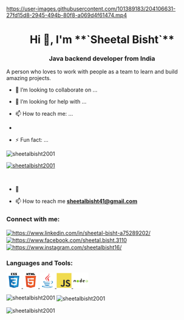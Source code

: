 

<!--
**sheetalbisht2001/sheetalbisht2001** is a ✨ _special_ ✨ repository because its `README.md` (this file) appears on your GitHub profile.

Here are some ideas to get you started:


-->


https://user-images.githubusercontent.com/101389183/204106631-27fd15d8-2945-494b-80f8-a069d4f61474.mp4


<h1 align="center">Hi 👋, I'm **`Sheetal Bisht`**</h1>
<h3 align="center">Java backend developer from India</h3>

A person who loves to work with people as a team to learn and build amazing projects.

- 👯 I’m looking to collaborate on ...
- 🤔 I’m looking for help with ...

- 📫 How to reach me: ...
- 
- ⚡ Fun fact: ...

<p align="left"> <img src="https://komarev.com/ghpvc/?username=sheetalbisht2001&label=Profile%20views&color=0e75b6&style=flat" alt="sheetalbisht2001" /> </p>

<p align="left"> <a href="https://github.com/ryo-ma/github-profile-trophy"><img src="https://github-profile-trophy.vercel.app/?username=sheetalbisht2001" alt="sheetalbisht2001" /></a> </p>

<p align="left"> <a href="https://twitter.com/" target="blank"><img src="https://img.shields.io/twitter/follow/?logo=twitter&style=for-the-badge" alt="" /></a> </p>

- 🌱 

- 📫 How to reach me **sheetalbisht41@gmail.com**

<h3 align="left">Connect with me:</h3>
<p align="left">
<a href="https://linkedin.com/in/https://www.linkedin.com/in/sheetal-bisht-a75289202/" target="blank"><img align="center" src="https://raw.githubusercontent.com/rahuldkjain/github-profile-readme-generator/master/src/images/icons/Social/linked-in-alt.svg" alt="https://www.linkedin.com/in/sheetal-bisht-a75289202/" height="30" width="40" /></a>
<a href="https://fb.com/https://www.facebook.com/sheetal.bisht.3110" target="blank"><img align="center" src="https://raw.githubusercontent.com/rahuldkjain/github-profile-readme-generator/master/src/images/icons/Social/facebook.svg" alt="https://www.facebook.com/sheetal.bisht.3110" height="30" width="40" /></a>
<a href="https://instagram.com/https://www.instagram.com/sheetalbisht16/" target="blank"><img align="center" src="https://raw.githubusercontent.com/rahuldkjain/github-profile-readme-generator/master/src/images/icons/Social/instagram.svg" alt="https://www.instagram.com/sheetalbisht16/" height="30" width="40" /></a>
</p>

<h3 align="left">Languages and Tools:</h3>
<p align="left"> <a href="https://www.w3schools.com/css/" target="_blank" rel="noreferrer"> <img src="https://raw.githubusercontent.com/devicons/devicon/master/icons/css3/css3-original-wordmark.svg" alt="css3" width="40" height="40"/> </a> <a href="https://www.w3.org/html/" target="_blank" rel="noreferrer"> <img src="https://raw.githubusercontent.com/devicons/devicon/master/icons/html5/html5-original-wordmark.svg" alt="html5" width="40" height="40"/> </a> <a href="https://www.java.com" target="_blank" rel="noreferrer"> <img src="https://raw.githubusercontent.com/devicons/devicon/master/icons/java/java-original.svg" alt="java" width="40" height="40"/> </a> <a href="https://developer.mozilla.org/en-US/docs/Web/JavaScript" target="_blank" rel="noreferrer"> <img src="https://raw.githubusercontent.com/devicons/devicon/master/icons/javascript/javascript-original.svg" alt="javascript" width="40" height="40"/> </a> <a href="https://nodejs.org" target="_blank" rel="noreferrer"> <img src="https://raw.githubusercontent.com/devicons/devicon/master/icons/nodejs/nodejs-original-wordmark.svg" alt="nodejs" width="40" height="40"/> </a> </p>

<p><img align="left" src="https://github-readme-stats.vercel.app/api/top-langs?username=sheetalbisht2001&show_icons=true&locale=en&layout=compact" alt="sheetalbisht2001" /></p>

<p>&nbsp;<img align="center" src="https://github-readme-stats.vercel.app/api?username=sheetalbisht2001&show_icons=true&locale=en" alt="sheetalbisht2001" /></p>

<p><img align="center" src="https://github-readme-streak-stats.herokuapp.com/?user=sheetalbisht2001&" alt="sheetalbisht2001" /></p>
